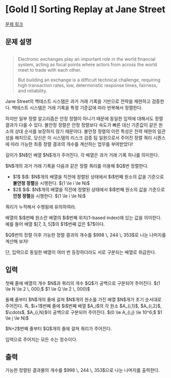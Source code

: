 # [Gold I] Sorting Replay at Jane Street

[문제 링크](https://www.acmicpc.net/problem/33973) 

## 문제 설명

<p style="text-align: center;"><img alt="" src=""></p>

<blockquote>
<p>Electronic exchanges play an important role in the world financial system, acting as focal points where actors from across the world meet to trade with each other.</p>

<p>But building an exchange is a difficult technical challenge, requiring high transaction rates, low, deterministic response times, fairness, and reliability.</p>
</blockquote>

<p>Jane Street의 백테스트 시스템은 과거 거래 기록을 기반으로 전략을 재현하고 검증한다. 백테스트 시스템은 거래 기록을 특정 기준값에 따라 반복해서 정렬한다.</p>

<p>하지만 일부 정렬 알고리즘은 안정 정렬이 아니기 때문에 동일한 입력에 대해서도 정렬 결과가 다를 수 있다. 불안정 정렬은 안정 정렬보다 속도가 빠른 대신 기준값이 같은 원소의 상대 순서를 보장하지 않기 때문이다. 불안정 정렬의 이런 특성은 전략 재현의 일관성을 해치므로, 당신은 이 시스템의 리스크 검증 팀 일원으로서 주어진 정렬 쿼리 시퀀스에 따라 가능한 최종 정렬 결과의 개수를 계산하는 업무를 부여받았다!</p>

<p>길이가 $N$인 배열 $N$개가 주어진다. 각 배열은 과거 거래 기록 하나를 의미한다.</p>

<p>$N$개의 과거 거래 기록을 다음과 같은 정렬 쿼리를 이용해 $Q$번 정렬한다.</p>

<ul>
	<li>$1$ $i$: $N$개의 배열을 직전에 정렬된 상태에서 $i$번째 원소의 값을 기준으로 <strong>불안정 정렬</strong>을 시행한다. $(1 \le i \le N)$</li>
	<li>$2$ $i$: $N$개의 배열을 직전에 정렬된 상태에서 $i$번째 원소의 값을 기준으로 <strong>안정 정렬</strong>을 시행한다. $(1 \le i \le N)$</li>
</ul>

<p>쿼리가 누적해서 수행됨에 유의하여라.</p>

<p>배열의 $i$번째 원소란 배열의 $i$번째 위치(1-based index)에 있는 값을 의미한다. 예를 들어 배열 $[7, 3, 5]$의 $1$번째 값은 $7$이다.</p>

<p>$Q$번의 정렬 이후 가능한 정렬 결과의 개수를 $998 \, 244 \, 353$로 나눈 나머지를 계산해 보자!</p>

<p>단, 입력으로 동일한 배열이 여러 번 등장하더라도 서로 구분되는 배열로 취급한다.</p>

## 입력 

 <p>첫째 줄에 배열의 개수 $N$과 쿼리의 개수 $Q$가 공백으로 구분되어 주어진다. $(1 \le N \le 2 \, 000;$ $1 \le Q \le 2 \, 000)$</p>

<p>둘째 줄부터 $N$개의 줄에 걸쳐 $N$개의 원소를 가진 배열 $N$개가 초기 순서대로 주어진다. 즉, $i+1$번째 줄에 $i$번째 배열 $A_i$의 각 원소 $A_{i,1}$, $A_{i,2}$, $\cdots$, $A_{i,N}$이 공백으로 구분되어 주어진다. $(0 \le A_{i,j} \le 10^6;$ $1 \le j \le N)$</p>

<p>$N+2$번째 줄부터 $Q$개의 줄에 걸쳐 쿼리가 주어진다.</p>

<p>입력으로 주어지는 모든 수는 정수이다.</p>

## 출력 

 <p>가능한 정렬된 결과물의 개수를 $998 \, 244 \, 353$으로 나눈 나머지를 출력한다.</p>

